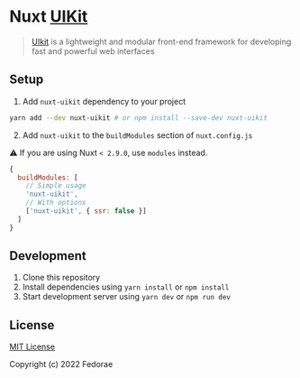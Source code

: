 # Nuxt [UIKit](https://github.com/uikit/uikit)

> [UIkit](https://github.com/uikit/uikit) is a lightweight and modular front-end framework for developing fast and powerful web interfaces


## Setup

1. Add `nuxt-uikit` dependency to your project

```bash
yarn add --dev nuxt-uikit # or npm install --save-dev nuxt-uikit
```

2. Add `nuxt-uikit` to the `buildModules` section of `nuxt.config.js`


:warning: If you are using Nuxt `< 2.9.0`, use `modules` instead.

```js
{
  buildModules: [
    // Simple usage
    'nuxt-uikit',
    // With options
    ['nuxt-uikit', { ssr: false }]
  ]
}
```

## Development

1. Clone this repository
2. Install dependencies using `yarn install` or `npm install`
3. Start development server using `yarn dev` or `npm run dev`

## License

[MIT License](./LICENSE)

Copyright (c) 2022 Fedorae